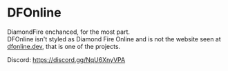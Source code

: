 # DFOnline
DiamondFire enchanced, for the most part.  
DFOnline isn't styled as Diamond Fire Online and is not the website seen at [dfonline.dev](https://dfonline.dev), that is one of the projects.

Discord: https://discord.gg/NqU6XnyVPA
